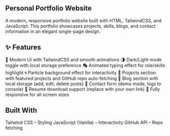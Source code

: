 Personal Portfolio Website
-----------------------------
A modern, responsive portfolio website built with HTML, TailwindCSS, and JavaScript.
This portfolio showcases projects, skills, blogs, and contact information in an elegant single-page design.

✨ Features
--------------
🎨 Modern UI with TailwindCSS and smooth animations
🌗 Dark/Light mode toggle with local storage preference
🎭 Animated typing effect for role/skills highlight
🌀 Particle background effect for interactivity
📂 Projects section with featured projects and GitHub repo auto-fetching
📝 Blog section with local storage (add, edit, delete posts)
📧 Contact form (demo mode, logs to console)
📑 Resume download support (replace with your own link)
📱 Fully responsive for all screen sizes

Built With
---------------
Tailwind CSS – Styling
JavaScript (Vanilla) – Interactivity
GitHub API – Repo fetching
